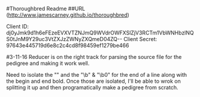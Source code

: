 #Thoroughbred Readme
##URL (http://www.jamescarney.github.io/thoroughbred)


Client ID:
dj0yJmk9d1h6eFEzeEVXVTZNJmQ9WVdrOWFXSlZjV3RCTm1VbWNHbzlNQS0tJnM9Y29uc3VtZXJzZWNyZXQmeD04ZQ--
Client Secret:
97643e445719d6e8c2c4cd8f98459ef1279be466



#3-11-16
Reducer is on the right track for parsing the source file for the pedigree and making it work well.

Need to isolate the "\" and the "\b" & "\b0" for the end of a line along with the begin and end bold.
Once those are isolated, I'll be able to wrok on splitting it up and then programatically make a pedigree
from scratch.